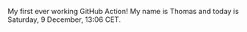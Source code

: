 My first ever working GitHub Action!
My name is Thomas and today is Saturday, 9 December, 13:06 CET. 
